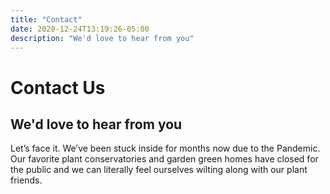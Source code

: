 ```yaml
---
title: "Contact"
date: 2020-12-24T13:19:26-05:00
description: "We'd love to hear from you"
---
```


# Contact Us

## We'd love to hear from you

Let’s face it. We’ve been stuck inside for months now due to the Pandemic. Our favorite plant conservatories and garden green homes have closed for the public and we can literally feel ourselves wilting along with our plant friends. 